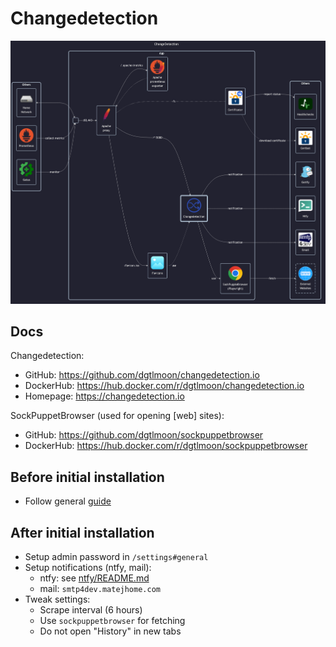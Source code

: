 # Changedetection

![diagram](../../docs/diagrams/out/apps/changedetection.png)

## Docs

Changedetection:

- GitHub: <https://github.com/dgtlmoon/changedetection.io>
- DockerHub: <https://hub.docker.com/r/dgtlmoon/changedetection.io>
- Homepage: <https://changedetection.io>

SockPuppetBrowser (used for opening \[web\] sites):

- GitHub: <https://github.com/dgtlmoon/sockpuppetbrowser>
- DockerHub: <https://hub.docker.com/r/dgtlmoon/sockpuppetbrowser>

## Before initial installation

- Follow general [guide](../../docs/Checklist%20for%20new%20docker-apps.md)

## After initial installation

- Setup admin password in `/settings#general`
- Setup notifications (ntfy, mail):
    - ntfy: see [ntfy/README.md](../ntfy/README.md)
    - mail: `smtp4dev.matejhome.com`
- Tweak settings:
    - Scrape interval (6 hours)
    - Use `sockpuppetbrowser` for fetching
    - Do not open "History" in new tabs
